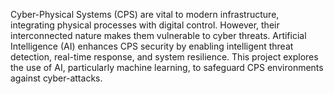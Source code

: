 
Cyber-Physical Systems (CPS) are vital to modern infrastructure, integrating physical processes with digital control. However, their interconnected nature makes them vulnerable to cyber threats. Artificial Intelligence (AI) enhances CPS security by enabling intelligent threat detection, real-time response, and system resilience. This project explores the use of AI, particularly machine learning, to safeguard CPS environments against cyber-attacks.
